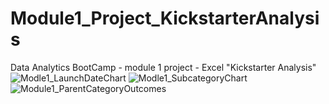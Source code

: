 # Module1_Project_KickstarterAnalysis
Data Analytics BootCamp - module 1 project - Excel "Kickstarter Analysis"
![Modle1_LaunchDateChart](https://user-images.githubusercontent.com/93630042/141652683-23643a79-50d1-4c04-a239-bd17dc04602b.png)
![Modle1_SubcategoryChart](https://user-images.githubusercontent.com/93630042/141652687-69a43908-c83d-4eb2-ad0b-b74a5727e851.png)
![Module1_ParentCategoryOutcomes](https://user-images.githubusercontent.com/93630042/141652688-ffc0c8ca-dc36-445e-b271-93a9fed89c22.png)
